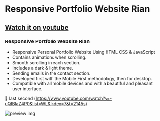 # Responsive Portfolio Website Rian
## [Watch it on youtube](https://youtu.be/-uQIBlaZ4P0)
### Responsive Portfolio Website Rian 

- Responsive Personal Portfolio Website Using HTML CSS & JavaScript
- Contains animations when scrolling.
- Smooth scrolling in each section.
- Includes a dark & light theme.
- Sending emails in the contact section.
- Developed first with the Mobile First methodology, then for desktop.
- Compatible with all mobile devices and with a beautiful and pleasant user interface.

💙 last second (https://www.youtube.com/watch?v=-uQIBlaZ4P0&list=WL&index=7&t=2145s)

![preview img](/preview.png)
